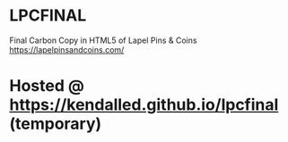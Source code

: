 # LPCFINAL
Final Carbon Copy in HTML5 of Lapel Pins &amp; Coins https://lapelpinsandcoins.com/


# Hosted @ https://kendalled.github.io/lpcfinal (temporary)
